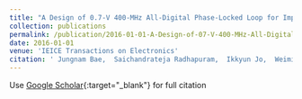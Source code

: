 ```yaml
---
title: "A Design of 0.7-V 400-MHz All-Digital Phase-Locked Loop for Implantable Biomedical Devices"
collection: publications
permalink: /publication/2016-01-01-A-Design-of-07-V-400-MHz-All-Digital-Phase-Locked-Loop-for-Implantable-Biomedical-Devices
date: 2016-01-01
venue: 'IEICE Transactions on Electronics'
citation: ' Jungnam Bae,  Saichandrateja Radhapuram,  Ikkyun Jo,  Weimin Wang,  Takao Kihara,  Toshimasa Matsuoka, &quot;A Design of 0.7-V 400-MHz All-Digital Phase-Locked Loop for Implantable Biomedical Devices.&quot; IEICE Transactions on Electronics, 2016.'
---
```

Use [Google Scholar](https://scholar.google.com/scholar?q=A+Design+of+0.7+V+400+MHz+All+Digital+Phase+Locked+Loop+for+Implantable+Biomedical+Devices){:target="_blank"} for full citation